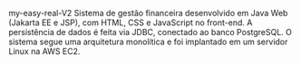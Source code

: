 my-easy-real-V2
Sistema de gestão financeira desenvolvido em Java Web (Jakarta EE e JSP), com HTML, CSS e JavaScript no front-end. A persistência de dados é feita via JDBC, conectado ao banco PostgreSQL. O sistema segue uma arquitetura monolítica e foi implantado em um servidor Linux na AWS EC2.

